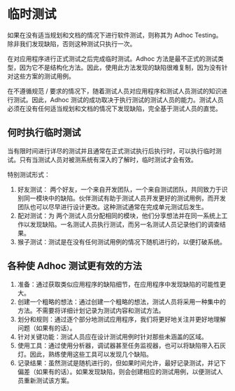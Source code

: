 # 临时测试

如果在没有适当规划和文档的情况下进行软件测试，则称其为 Adhoc Testing。除非我们发现缺陷，否则这种测试只执行一次。

在对应用程序进行正式测试之后完成临时测试。Adhoc 方法是最不正式的测试类型，因为它不是结构化方法。因此，使用此方法发现的缺陷很难复制，因为没有针对这些方案的测试用例。

在不遵循规范 / 要求的情况下，随着测试人员对应用程序和测试人员测试的知识进行测试。因此，Adhoc 测试的成功取决于执行测试的测试人员的能力。测试人员必须在没有任何适当规划和文档的情况下发现缺陷，完全基于测试人员的直觉。

## 何时执行临时测试

当有限时间进行详尽的测试并且通常在正式测试执行后执行时，可以执行临时测试。只有当测试人员对被测系统有深入的了解时，临时测试才会有效。

特别测试形式：

1. 好友测试： 两个好友，一个来自开发团队，一个来自测试团队，共同致力于识别同一模块中的缺陷。伙伴测试有助于测试人员开发更好的测试用例，而开发团队也可以尽早进行设计更改。这种测试通常在完成单元测试后发生。
1. 配对测试：为 两个测试人员分配相同的模块，他们分享想法并在同一系统上工作以发现缺陷。一名测试人员执行测试，而另一名测试人员记录他们的调查结果。
1. 猴子测试：测试是在没有任何测试用例的情况下随机进行的，以便打破系统。

## 各种使 Adhoc 测试更有效的方法

1. 准备：通过获取类似应用程序的缺陷细节，在应用程序中发现缺陷的可能性更大。
1. 创建一个粗略的想法：通过创建一个粗略的想法，测试人员将采用一种集中的方法。不需要将详细计划记录为测试内容和测试方法。
1. 划分和规则：通过逐个部分地测试应用程序，我们将更好地关注并更好地理解问题（如果有的话）。
1. 针对关键功能：测试人员应在设计测试用例时针对那些未涵盖的区域。
1. 使用工具：通过使用分析器，调试器甚至任务监视器，也可以将缺陷带入石灰灯。因此，熟练使用这些工具可以发现几个缺陷。
1. 记录结果：虽然测试是随机进行的，但如果时间允许，最好记录测试，并记下偏差（如果有的话）。如果发现缺陷，则会创建相应的测试用例，以便测试人员重新测试该方案。
